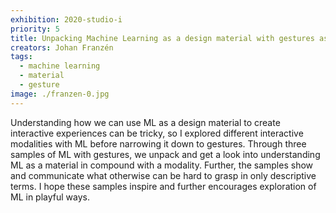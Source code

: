 ```yaml
---
exhibition: 2020-studio-i
priority: 5
title: Unpacking Machine Learning as a design material with gestures as a modality
creators: Johan Franzén
tags:
  - machine learning
  - material
  - gesture
image: ./franzen-0.jpg
---
```


Understanding how we can use ML as a design material to create interactive experiences can be tricky, so I explored different interactive modalities with ML before narrowing it down to gestures. Through three samples of ML with gestures, we unpack and get a look into understanding ML as a material in compound with a modality. Further, the samples show and communicate what otherwise can be hard to grasp in only descriptive terms. I hope these samples inspire and further encourages exploration of ML in playful ways.
